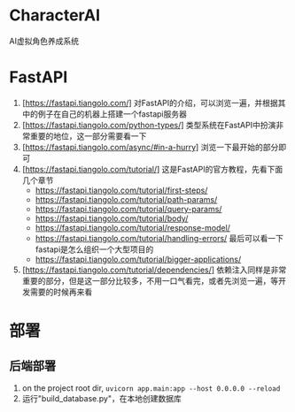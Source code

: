 # CharacterAI
AI虚拟角色养成系统

# FastAPI
1. [https://fastapi.tiangolo.com/] 对FastAPI的介绍，可以浏览一遍，并根据其中的例子在自己的机器上搭建一个fastapi服务器
2. [https://fastapi.tiangolo.com/python-types/] 类型系统在FastAPI中扮演非常重要的地位，这一部分需要看一下
3. [https://fastapi.tiangolo.com/async/#in-a-hurry] 浏览一下最开始的部分即可
4. [https://fastapi.tiangolo.com/tutorial/] 这是FastAPI的官方教程，先看下面几个章节
   - https://fastapi.tiangolo.com/tutorial/first-steps/
   - https://fastapi.tiangolo.com/tutorial/path-params/
   - https://fastapi.tiangolo.com/tutorial/query-params/
   - https://fastapi.tiangolo.com/tutorial/body/
   - https://fastapi.tiangolo.com/tutorial/response-model/
   - https://fastapi.tiangolo.com/tutorial/handling-errors/
    最后可以看一下fastapi是怎么组织一个大型项目的
   - https://fastapi.tiangolo.com/tutorial/bigger-applications/
5. [https://fastapi.tiangolo.com/tutorial/dependencies/] 依赖注入同样是非常重要的部分，但是这一部分比较多，不用一口气看完，或者先浏览一遍，等开发需要的时候再来看

# 部署
## 后端部署
1. on the project root dir, `uvicorn app.main:app --host 0.0.0.0 --reload`
2. 运行"build_database.py"，在本地创建数据库